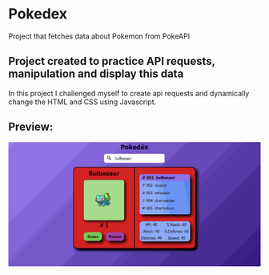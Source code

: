 # Pokedex

 <p>Project that fetches data about Pokemon from PokeAPI</p>
 
<h2> Project created to practice API requests, manipulation and display this data</h2>

<p>In this project I challenged myself to create api requests and dynamically change the HTML and CSS using Javascript.</p>

<h2> Preview: </h2>
<img src="./assets/images/pokedexPreview.gif"/>
